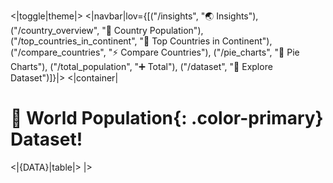 <|toggle|theme|>
<|navbar|lov={[("/insights", "🌏 Insights"), ("/country_overview", "🎄 Country Population"), ("/top_countries_in_continent", "💯 Top Countries in Continent"), ("/compare_countries", "⚡ Compare Countries"), ("/pie_charts", "🥧 Pie Charts"), ("/total_population", "➕ Total"), ("/dataset", "📅 Explore Dataset")]}|>
<|container|

# 📅 World **Population**{: .color-primary} Dataset!

<|{DATA}|table|>
|>
